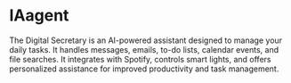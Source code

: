 # IAagent
The Digital Secretary is an AI-powered assistant designed to manage your daily tasks. It handles messages, emails, to-do lists, calendar events, and file searches. It integrates with Spotify, controls smart lights, and offers personalized assistance for improved productivity and task management.

